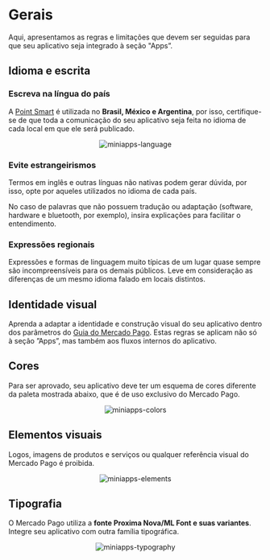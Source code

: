 # Gerais

Aqui, apresentamos as regras e limitações que devem ser seguidas para que seu aplicativo seja integrado à seção "Apps”.

## Idioma e escrita

### Escreva na língua do país

A [Point Smart](/developers/es/docs/mp-point/integration-configuration/integrate-with-pdv/introduction) é utilizada no **Brasil, México e Argentina**, por isso, certifique-se de que toda a comunicação do seu aplicativo seja feita no idioma de cada local em que ele será publicado.

<center>

![miniapps-language](/mini-apps/miniapps-language-pt.png)

</center>

### Evite estrangeirismos

Termos em inglês e outras línguas não nativas podem gerar dúvida, por isso, opte por aqueles utilizados no idioma de cada país.

No caso de palavras que não possuem tradução ou adaptação (software, hardware e bluetooth, por exemplo), insira explicações para facilitar o entendimento.

### Expressões regionais

Expressões e formas de linguagem muito típicas de um lugar quase sempre são incompreensíveis para os demais públicos. Leve em consideração as diferenças de um mesmo idioma falado em locais distintos.

## Identidade visual

Aprenda a adaptar a identidade e construção visual do seu aplicativo dentro dos parâmetros do [Guia do Mercado Pago](). Estas regras se aplicam não só à seção ”Apps”, mas também aos fluxos internos do aplicativo.

## Cores

Para ser aprovado, seu aplicativo deve ter um esquema de cores diferente da paleta mostrada abaixo, que é de uso exclusivo do Mercado Pago.

<center>

![miniapps-colors](/mini-apps/miniapps-colors-pt.png)

</center>

## Elementos visuais

Logos, imagens de produtos e serviços ou qualquer referência visual do Mercado Pago é proibida.

<center>

![miniapps-elements](/mini-apps/miniapps-elements-pt.png)

</center>

## Tipografia

O Mercado Pago utiliza a **fonte Proxima Nova/ML Font e suas variantes**. Integre seu aplicativo com  outra família tipográfica.

<center>

![miniapps-typography](/mini-apps/miniapps-typography-pt.png)

</center>